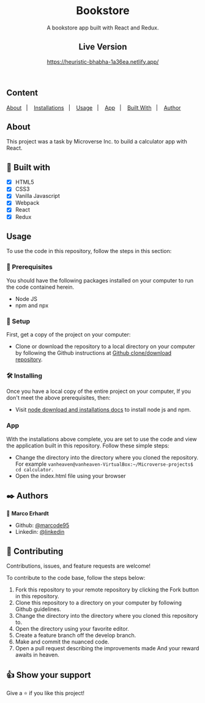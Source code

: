 <div align="center">
  <h1><b>Bookstore</b></h1>

A bookstore app built with React and Redux.
<br>  
  

## Live Version
https://heuristic-bhabha-1a36ea.netlify.app/
</div>
<br>  


## Content

<a text-align="center" href="#about">About</a>&nbsp;&nbsp;&nbsp;|&nbsp;&nbsp;&nbsp;
<a href="#ins">Installations</a>&nbsp;&nbsp;&nbsp;|&nbsp;&nbsp;&nbsp;
<a href="#usage">Usage</a>&nbsp;&nbsp;&nbsp;|&nbsp;&nbsp;&nbsp;
<a href="#app">App</a>&nbsp;&nbsp;&nbsp;|&nbsp;&nbsp;&nbsp;
<a href="#with">Built With</a>&nbsp;&nbsp;&nbsp;|&nbsp;&nbsp;&nbsp;
<a href="#author">Author</a>


## About <a name = "about"></a>
This project was a task by Microverse Inc. to build a calculator app with React.


## 🔧 Built with<a name = "with"></a>

  - [x] HTML5
  - [x] CSS3
  - [x] Vanilla Javascript
  - [x] Webpack
  - [x] React
  - [x] Redux

## Usage <a name = "usage"></a>
To use the code in this repository, follow the steps in this section:

### 🔨 Prerequisites
 You should have the following packages installed on your computer to run the code contained herein.

- Node JS 
- npm and npx

### 🔨 Setup
First, get a copy of the project on your computer:

- Clone or download the repository to a local directory on your computer by following the Github instructions at [Github clone/download repository](https://docs.github.com/en/enterprise/2.13/user/articles/cloning-a-repository).

### 🛠 Installing <a name = "ins"></a>
Once you have a local copy of the entire project on your computer,
If you don't meet the above prerequisites, then:

- Visit [node download and installations docs](https://docs.npmjs.com/downloading-and-installing-node-js-and-npm) to install node js and npm.

###  App <a name = "app"></a>
With the installations above complete, you are set to use the code and view the application built in this repository. Follow these simple steps:

- Change the directory into the directory where you cloned the repository. For example ``vanheaven@vanheaven-VirtualBox:~/Microverse-projects$ cd calculator.``
- Open the index.html file using your browser

## ✒️  Authors <a name = "author"></a>

👤 **Marco Erhardt**

- Github: [@marcode95](https://github.com/marcode95)
- Linkedin: [@linkedin](https://www.linkedin.com/in/marcoerhardt95/)

## 🤝 Contributing

Contributions, issues, and feature requests are welcome!

To contribute to the code base, follow the steps below:
  1. Fork this repository to your remote repository by clicking the Fork button in this repository.
  2. Clone this repository to a directory on your computer by following Github guidelines.
  3. Change the directory into the directory where you cloned this repository to.
  4. Open the directory using your favorite editor.
  5. Create a feature branch off the develop branch.
  5. Make and commit the nuanced code.
  6. Open a pull request describing the improvements made
And your reward awaits in heaven.


## 👍 Show your support

Give a ⭐️ if you like this project!